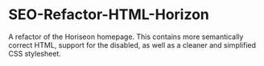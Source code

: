 # SEO-Refactor-HTML-Horizon
A refactor of the Horiseon homepage. This contains more semantically correct HTML, support for the disabled, as well as a cleaner and simplified CSS stylesheet.